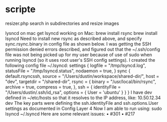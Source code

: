 # scripte
resizer.php search in subdirectories and resize images


lysncd on mac
get lsyncd working on Mac:
brew install rsync
brew install lsyncd
Need to install new rsync as described above, and specify sync.rsync.binary in config file as shown below.
I was getting the SSH permission denied errors described, and figured out that the ~/.ssh/config file was not being picked up for my user because of use of sudo when running lsyncd (so it uses root user's SSH config settings).
I created the following config file ~/.lsyncd:
settings {
    logfile    = "/tmp/lsyncd.log",
    statusFile = "/tmp/lsyncd.status",
    nodaemon   = true,
}
sync {
    default.rsyncssh,
    source    = "/Users/dustin/workspace/shared-dir/",
    host = "dev",
    targetdir = "/shared-dir",
    rsync     = {
        binary   = "/usr/local/bin/rsync",
        archive  = true,
        compress = true,
   },
   ssh = {
       identityFile = "/Users/dustin/.ssh/id_rsa",
       options = {
          User = 'ubuntu'
       }
  }
}
I have dev defined in ~/etc/hosts so that it resolves to the IP address, like:
10.50.12.34	dev
The key parts were defining the ssh.identityFile and ssh.options.User settings as documented in Config Layer 4
Now I am able to run using:
sudo lsyncd ~/.lsyncd
Here are some relevant issues:
	•	#301
	•	#217
